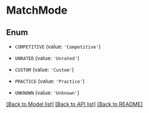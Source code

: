# MatchMode


## Enum

* `COMPETITIVE` (value: `'Competitive'`)

* `UNRATED` (value: `'Unrated'`)

* `CUSTOM` (value: `'Custom'`)

* `PRACTICE` (value: `'Practice'`)

* `UNKNOWN` (value: `'Unknown'`)

[[Back to Model list]](../README.md#documentation-for-models) [[Back to API list]](../README.md#documentation-for-api-endpoints) [[Back to README]](../README.md)


